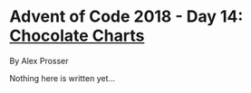 # Advent of Code 2018 - Day 14: [Chocolate Charts](https://adventofcode.com/2018/day/14)
By Alex Prosser

Nothing here is written yet...